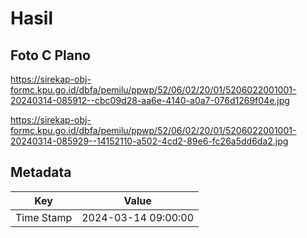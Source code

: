 # Hasil

## Foto C Plano

https://sirekap-obj-formc.kpu.go.id/dbfa/pemilu/ppwp/52/06/02/20/01/5206022001001-20240314-085912--cbc09d28-aa6e-4140-a0a7-076d1269f04e.jpg

https://sirekap-obj-formc.kpu.go.id/dbfa/pemilu/ppwp/52/06/02/20/01/5206022001001-20240314-085929--14152110-a502-4cd2-89e6-fc26a5dd6da2.jpg


## Metadata

| Key        | Value               |
| ---------- | ------------------- |
| Time Stamp | 2024-03-14 09:00:00 |



